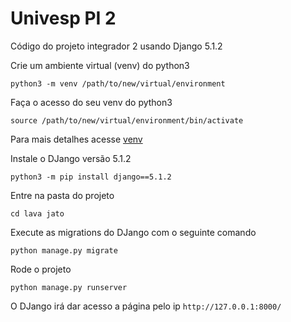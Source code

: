 # Univesp PI 2
Código do projeto integrador 2 usando Django 5.1.2

Crie um ambiente virtual (venv) do python3 

```python3 -m venv /path/to/new/virtual/environment```

Faça o acesso do seu venv do python3

```source /path/to/new/virtual/environment/bin/activate```

Para mais detalhes acesse [venv](https://docs.python.org/pt-br/3/library/venv.html)

Instale o DJango versão 5.1.2

```python3 -m pip install django==5.1.2```

Entre na pasta do projeto 

```cd lava jato```

Execute as migrations do DJango com o seguinte comando

```python manage.py migrate```

Rode o projeto

```python manage.py runserver```

O DJango irá dar acesso a página pelo ip ```http://127.0.0.1:8000/```
